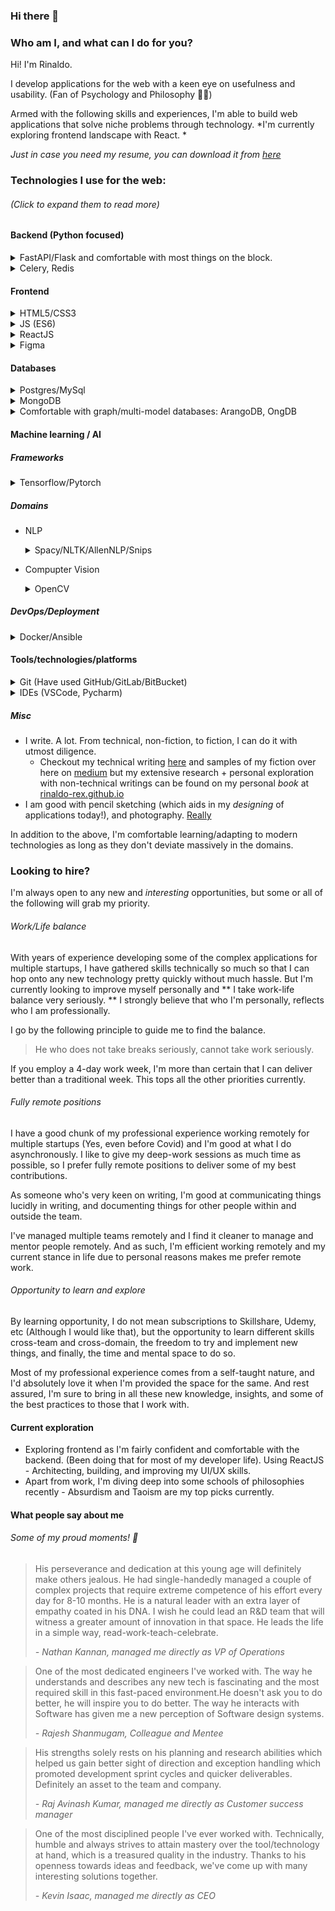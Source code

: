 ### Hi there 👋


### Who am I, and what can I do for you? 
Hi! I'm Rinaldo. 

I develop applications for the web with a keen eye on usefulness and usability. (Fan of Psychology and Philosophy 🧘🏽)


Armed with the following skills and experiences, I'm able to build web applications that solve niche problems through technology. *I'm currently exploring frontend landscape with React. *

_Just in case you need my resume, you can download it from [here](https://drive.google.com/file/d/1kEHYus8Ch8eK43JVdDt57_9wHUn2e1Oo/view?usp=sharing)_

### Technologies I use for the web:
###### (Click to expand them to read more)

#### Backend (Python focused)
<details>
    <summary>FastAPI/Flask and comfortable with most things on the block. </summary>
  
  Been using Flask for more than 3 years now, and has built two ecommerce application, a completely from-the-scratch CRM for an edtech/fashion organization. Has also built a blog engine with it. Recently got an opportunity to work on FastAPI to build a micro-services architecture for an NLP-as-a-service engine, and loved its modern take on web application servers. 
  </details>

<details>
	<summary>Celery, Redis
	</summary>
	
Have used celery for scheduling notifications, which made me search for better alternatives 😅 and ended up using RedisQueue, and TaskTiger, which gave me a fair experience with redis as high-performance minimal storage. 
</details>

#### Frontend
<details>
	<summary>HTML5/CSS3</summary>
	Modern HTML5 has added some pretty sweet semantic tags that people often fail to use. I'm a fan of separation of concerns, because that enables debugging a lot more cleaner and both HTML5 and CSS3 does a fantastic job of enabling that. 
	
	I love CSS3, with all the modern spec - Grid, Flex, and waiting for container queries. 😇 That will change the game. I am familiar with both Sass and PostCSS to enable cleaner and compatible CSS code across browsers, and versions.
</details>

<details>
	<summary>JS (ES6)</summary>
	> What can be done in JS, will be done in JS
	
	I read this quote from a famous frontend dev, and in all honesty, this is true. ES6, and TS is enabling the modern web, and it will only evolve better in the coming years. * I'm just starting with JS,* and I'm really excited to build things for the web, and desktop. 
	
</details>

<details>
	<summary>ReactJS</summary>
	React really changed the game of frontend frameworks and thought process. React hooks, although does a lot of auto-magical stuff, enables a really scalable and quick development turn-around time. I'm currently working on react building an internal social network. 
</details>


<details>
	<summary>Figma</summary>
	Figma redefined the way we design for the web, and software. I love working with it so much so that I use it for more than just plain UI design. The infinite canvas is my holy grail of thought, mind-maps, designs, and thought palace. Been using Figma for more than a year and I love how beautifully they have crafted the usability of the application. It's my go-to case study for a SaaS application
</details>

#### Databases

<details>
	<summary> Postgres/MySql</summary>
	My go-to database (apart from SQLite for test purposes) is Postgres. I believe PostgreSQL DB is the epitome of relational databases with an incredible performance, so much so that there are forks of it handling modern niche usecases (EdgeDB, TigerGraph) with a totally different paradigm. 
	
	Although I have used MySql in the past, I rarely prefer it over Postgres. 
	
</details>

<details>
	<summary>MongoDB</summary>
	I have used MongoDB for write-intensive applications and built a CRM and a blog with that. I'd not prefer Mongo over Postgres in most cases, and especially when performance matters. Where there are equally, if not more edits on the data, I prefer Postgres. 
	
</details>

<details>
	<summary>Comfortable with graph/multi-model databases: ArangoDB, OngDB</summary>
	As part of a team building an NLP platform for chatbots, I have used Neo4j, and later moved onto OngDB (due to restrictions) and loved the paradigm shift from relational/non-relational DB into Graph DB. 
	
	And then I encountered ArangoDB and absolutely loved its AQL, and multi-modal capabilities. Built an NLP-as-a-service engine with it as a solo developer, and I loved the developer experience with it. Would definitely try again. 
</details>


#### Machine learning / AI
##### Frameworks

<details>
	<summary>Tensorflow/Pytorch</summary>
	Have used both TensorFlow and Pytorch for both NLP and CV applications. Although liked the performance aspect of tensorflow, I appreciated the modern style of idiomatic code in PyTorch.
	
</details>


##### Domains
 - NLP
	 
	<details>
		<summary>Spacy/NLTK/AllenNLP/Snips</summary>
		A fan of Spacy since my college days and been using it since the early days when NLTK was the only go-to solution for NLP. AllenNLP with its modern datasets and models, is a boon for developers who love hacking all-things-NLP. 
	
	</details>
	
 - Compupter Vision
	 <details>
		<summary>OpenCV</summary>
		"The" computer vision library that shall prevail the end of our era - Although the developer experience isn't as optimal as in the domain of NLP (thanks, spacy!) the performance is alluring. Built a realtime multi-camera, Multi-person tracking system with plain OpenCV and achieved a really good performance. 
	</details>


##### DevOps/Deployment

<details>
		<summary>Docker/Ansible</summary>
Although my experience with DevOps is limited, I liked working with Docker and how much it enabled modern micro-services architecture to build high-throughput, high-traffic web applications. 
	
And even with negligible experience I loved using ansible. However, today I prefer Github Actions/ GitLab CI because of developer experience for CI/CD. 
</details>

#### Tools/technologies/platforms

<details>
		<summary>Git (Have used GitHub/GitLab/BitBucket)</summary>
I strongly believe that Git enabled the world of software development to be truly asynchronous. And despite all the modern platforms, and GUI tools, I love using Git from command-line to remind myself of how powerful software can be. 
</details>

<details>
		<summary> IDEs (VSCode, Pycharm)</summary>
I'd without skipping a beat vouch for modern developer tools and how much they play a role in our modern tech world. Been using Pycharm and VSCode for years, and I'm comfortable using the powerful features of them. 
</details>

##### Misc
- I write. A lot. From technical, non-fiction, to fiction, I can do it with utmost diligence. 
	- Checkout my technical writing [here](https://dev.to/rinaldorex/on-mutualism-of-tech-scm-vcs-giants-32dk) and samples of my fiction over here on [medium](https://medium.com/@rinaldorex) but my extensive research + personal exploration with non-technical writings can be found on my personal _book_ at [rinaldo-rex.github.io](https://rinaldo-rex.github.io/)
- I am good with pencil sketching (which aids in my _designing_ of applications today!), and photography.  [Really](https://www.instagram.com/rinaldorex/) 

In addition to the above, I'm comfortable learning/adapting to modern technologies as long as they don't deviate massively in the domains.



### Looking to hire? 

I'm always open to any new and *interesting* opportunities, but some or all of the following will grab my priority. 

###### Work/Life balance
With years of experience developing some of the complex applications for multiple startups, I have gathered skills technically so much so that I can hop onto any new technology pretty quickly without much hassle. But I'm currently looking to improve myself personally and ** I take work-life balance very seriously. ** I strongly believe that who I'm personally, reflects who I am professionally. 

I go by the following principle to guide me to find the balance. 
> He who does not take breaks seriously, cannot take work seriously.

If you employ a 4-day work week, I'm more than certain that I can deliver better than a traditional week. This tops all the other priorities currently. 

###### Fully remote positions
I have a good chunk of my professional experience working remotely for multiple startups (Yes, even before Covid) and I'm good at what I do asynchronously. I like to give my deep-work sessions as much time as possible, so I prefer fully remote positions to deliver some of my best contributions.

As someone who's very keen on writing, I'm good at communicating things lucidly in writing, and documenting things for other people within and outside the team. 

I've managed multiple teams remotely and I find it cleaner to manage and mentor people remotely. And as such, I'm efficient working remotely and my current stance in life due to personal reasons makes me prefer remote work. 

###### Opportunity to learn and explore
By learning opportunity, I do not mean subscriptions to Skillshare, Udemy, etc (Although I would like that), but the opportunity to learn different skills cross-team and cross-domain, the freedom to try and implement new things, and finally, the time and mental space to do so. 

Most of my professional experience comes from a self-taught nature, and I'd absolutely love it when I'm provided the space for the same. And rest assured, I'm sure to bring in all these new knowledge, insights, and some of the best practices to those that I work with. 

#### Current exploration
- Exploring frontend as I'm fairly confident and comfortable with the backend. (Been doing that for most of my developer life). Using ReactJS - Architecting, building, and improving my UI/UX skills. 
- Apart from work, I'm diving deep into some schools of philosophies recently - Absurdism and Taoism are my top picks currently. 

#### What people say about me 
###### Some of my proud moments! 🥺

> His perseverance and dedication at this young age will definitely make others jealous. He had single-handedly managed a couple of complex projects that require extreme competence of his effort every day for 8-10 months. He is a natural leader with an extra layer of empathy coated in his DNA. I wish he could lead an R&D team that will witness a greater amount of innovation in that space. He leads the life in a simple way, read-work-teach-celebrate. 
> 
> *- Nathan Kannan, managed me directly as VP of Operations*


> One of the most dedicated engineers I've worked with. The way he understands and describes any new tech is fascinating and the most required skill in this fast-paced environment.He doesn't ask you to do better, he will inspire you to do better. The way he interacts with Software has given me a new perception of Software design systems.
>
>*- Rajesh Shanmugam, Colleague and Mentee*

> His strengths solely rests on his planning and research abilities which helped us gain better sight of direction and exception handling which promoted development sprint cycles and quicker deliverables. Definitely an asset to the team and company.
> 
> *- Raj Avinash Kumar, managed me directly as Customer success manager*

>One of the most disciplined people I've ever worked with. Technically, humble and always strives to attain mastery over the tool/technology at hand, which is a treasured quality in the industry. Thanks to his openness towards ideas and feedback, we've come up with many interesting solutions together.
>
>*- Kevin Isaac, managed me directly as CEO*
